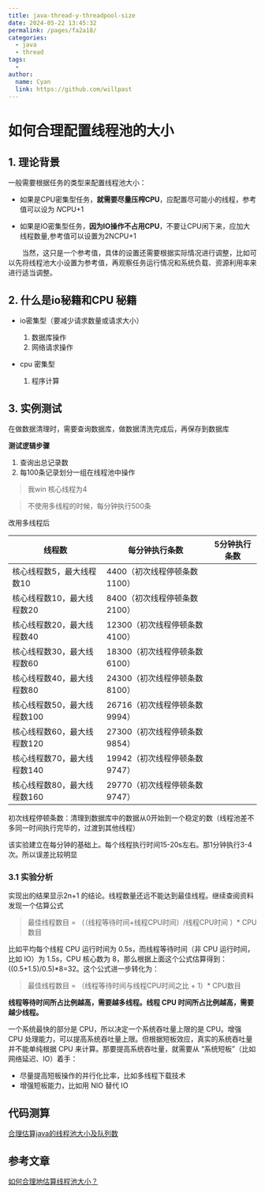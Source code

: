 ```yaml
---
title: java-thread-y-threadpool-size
date: 2024-05-22 13:45:32
permalink: /pages/fa2a18/
categories:
  - java
  - thread
tags:
  - 
author: 
  name: Cyan
  link: https://github.com/willpast
---
```

# 如何合理配置线程池的大小

## 1. 理论背景

一般需要根据任务的类型来配置线程池大小：

- 如果是CPU密集型任务，**就需要尽量压榨CPU**，应配置尽可能小的线程，参考值可以设为 *N*CPU+1

- 如果是IO密集型任务，**因为IO操作不占用CPU**，不要让CPU闲下来，应加大线程数量,参考值可以设置为2NCPU+1

　　当然，这只是一个参考值，具体的设置还需要根据实际情况进行调整，比如可以先将线程池大小设置为参考值，再观察任务运行情况和系统负载、资源利用率来进行适当调整。



## 2. 什么是io秘籍和CPU 秘籍

- io密集型（要减少请求数量或请求大小）
  1. 数据库操作
  2. 网络请求操作

- cpu 密集型
  1. 程序计算

## 3. 实例测试

在做数据清理时，需要查询数据库，做数据清洗完成后，再保存到数据库

**测试逻辑步骤**

1. 查询出总记录数
2. 每100条记录划分一组在线程池中操作

>我win 核心线程为4

>不使用多线程的时候，每分钟执行500条

改用多线程后

| 线程数                      | 每分钟执行条数                | 5分钟执行条数 |
| --------------------------- | ----------------------------- | ------------- |
| 核心线程数5，最大线程数10   | 4400（初次线程停顿条数1100）  |               |
| 核心线程数10，最大线程数20  | 8400（初次线程停顿条数2100）  |               |
| 核心线程数20，最大线程数40  | 12300（初次线程停顿条数4100） |               |
| 核心线程数30，最大线程数60  | 18300（初次线程停顿条数6100） |               |
| 核心线程数40，最大线程数80  | 24300（初次线程停顿条数8100） |               |
| 核心线程数50，最大线程数100 | 26716（初次线程停顿条数9994） |               |
| 核心线程数60，最大线程数120 | 27300（初次线程停顿条数9854） |               |
| 核心线程数70，最大线程数140 | 19942（初次线程停顿条数9747） |               |
| 核心线程数80，最大线程数160 | 29770（初次线程停顿条数9747） |               |

初次线程停顿条数：清理到数据库中的数据从0开始到一个稳定的数（线程池差不多同一时间执行完毕的，过渡到其他线程）



该实验建立在每分钟的基础上。每个线程执行时间15-20s左右。那1分钟执行3-4次。所以误差比较明显

### 3.1 实验分析

实现出的结果显示2n+1 的结论。线程数量还远不能达到最佳线程。继续查阅资料发现一个估算公式

>最佳线程数目 = （（线程等待时间+线程CPU时间）/线程CPU时间 ）* CPU数目 

比如平均每个线程 CPU 运行时间为 0.5s，而线程等待时间（非 CPU 运行时间，比如 IO）为 1.5s，CPU 核心数为 8，那么根据上面这个公式估算得到：((0.5+1.5)/0.5)*8=32。这个公式进一步转化为：

>最佳线程数目 = （线程等待时间与线程CPU时间之比 + 1）* CPU数目



**线程等待时间所占比例越高，需要越多线程。线程 CPU 时间所占比例越高，需要越少线程。**

一个系统最快的部分是 CPU，所以决定一个系统吞吐量上限的是 CPU。增强 CPU 处理能力，可以提高系统吞吐量上限。但根据短板效应，真实的系统吞吐量并不能单纯根据 CPU 来计算。那要提高系统吞吐量，就需要从 “系统短板”（比如网络延迟、IO）着手：

- 尽量提高短板操作的并行化比率，比如多线程下载技术
- 增强短板能力，比如用 NIO 替代 IO

## 代码测算

[合理估算java的线程池大小及队列数](https://github.com/sunshanpeng/dark_magic)

## 参考文章

[如何合理地估算线程池大小？](https://blog.csdn.net/feilang00/article/details/95940059?utm_medium=distribute.pc_relevant.none-task-blog-baidujs_title-2&spm=1001.2101.3001.4242)